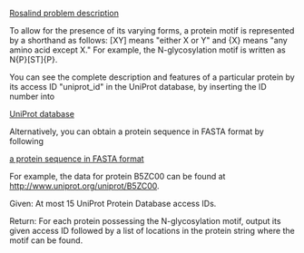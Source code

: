[Rosalind problem description](https://rosalind.info/problems/mprt/)

To allow for the presence of its varying forms, a protein motif is represented by a shorthand as follows: [XY] means "either X or Y" and {X} means "any amino acid except X." For example, the N-glycosylation motif is written as N{P}[ST]{P}.

You can see the complete description and features of a particular protein by its access ID "uniprot_id" in the UniProt database, by inserting the ID number into

[UniProt database](http://www.uniprot.org/uniprot/uniprot_id)

Alternatively, you can obtain a protein sequence in FASTA format by following

[a protein sequence in FASTA format](http://www.uniprot.org/uniprot/uniprot_id.fasta)

For example, the data for protein B5ZC00 can be found at http://www.uniprot.org/uniprot/B5ZC00.

Given: At most 15 UniProt Protein Database access IDs.

Return: For each protein possessing the N-glycosylation motif, output its given access ID followed by a list of locations in the protein string where the motif can be found.
